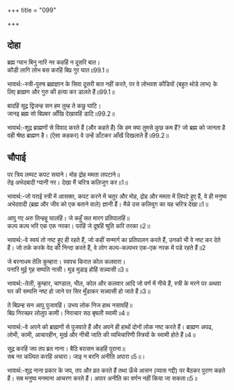 +++
title = "099"

+++
## दोहा
ब्रह्म ग्यान बिनु नारि नर कहहिं न दूसरि बात।  
कौडी लागि लोभ बस करहिं बिप्र गुर घात॥99.1॥  

भावार्थ:-स्त्री-पुरुष ब्रह्मज्ञान के सिवा दूसरी बात नहीं करते, पर वे लोभवश कौडियों (बहुत थोडे लाभ) के लिए ब्राह्मण और गुरु की हत्या कर डालते हैं॥99.1॥  

बादहिं सूद्र द्विजन्ह सन हम तुम्ह ते कछु घाटि।  
जानइ ब्रह्म सो बिप्रबर आँखि देखावहिं डाटि॥99.2॥  

भावार्थ:-शूद्र ब्राह्मणों से विवाद करते हैं (और कहते हैं) कि हम क्या तुमसे कुछ कम हैं? जो ब्रह्म को जानता है वही श्रेष्ठ ब्राह्मण है। (ऐसा कहकर) वे उन्हें डाँटकर आँखें दिखलाते हैं॥99.2॥  



<div class="audioEmbed"  caption="AIR-वाचनम्" src="https://archive
.org/download/rAmcharitmAnas-AIR/EPI-391.mp3"></div>

## चौपाई
पर त्रिय लम्पट कपट सयाने। मोह द्रोह ममता लपटाने॥  
तेइ अभेदबादी ग्यानी नर। देखा मैं चरित्र कलिजुग कर॥1॥  

भावार्थ:-जो पराई स्त्री में आसक्त, कपट करने में चतुर और मोह, द्रोह और ममता में लिपटे हुए हैं, वे ही मनुष्य अभेदवादी (ब्रह्म और जीव को एक बताने वाले) ज्ञानी हैं। मैन्ने उस कलियुग का यह चरित्र देखा॥1॥  

आपु गए अरु तिन्हहू घालहिं। जे कहुँ सत मारग प्रतिपालहिं॥  
कल्प कल्प भरि एक एक नरका। परहिं जे दूषहिं श्रुति करि तरका॥2॥  

भावार्थ:-वे स्वयं तो नष्ट हुए ही रहते हैं, जो कहीं सन्मार्ग का प्रतिपालन करते हैं, उनको भी वे नष्ट कर देते हैं। जो तर्क करके वेद की निन्दा करते हैं, वे लोग कल्प-कल्पभर एक-एक नरक में पडे रहते हैं॥2  

जे बरनाधम तेलि कुम्हारा। स्वपच किरात कोल कलवारा।  
पनारि मुई गृह सम्पति नासी। मूड मुडाइ होहिं सन्न्यासी॥3॥  

भावार्थ:-तेली, कुम्हार, चाण्डाल, भील, कोल और कलवार आदि जो वर्ण में नीचे हैं, स्त्री के मरने पर अथवा घर की सम्पत्ति नष्ट हो जाने पर सिर मुँडाकर सन्न्यासी हो जाते हैं॥3॥  

ते बिप्रन्ह सन आपु पुजावहिं। उभय लोक निज हाथ नसावहिं॥  
बिप्र निरच्छर लोलुप कामी। निराचार सठ बृषली स्वामी॥4॥  

भावार्थ:-वे अपने को ब्राह्मणों से पुजवाते हैं और अपने ही हाथों दोनों लोक नष्ट करते हैं। ब्राह्मण अपढ, लोभी, कामी, आचारहीन, मूर्ख और नीची जाति की व्यभिचारिणी स्त्रियों के स्वामी होते हैं॥4॥  

सूद्र करहिं जप तप ब्रत नाना। बैठि बरासन कहहिं पुराना॥  
सब नर कल्पित करहिं अचारा। जाइ न बरनि अनीति अपारा॥5॥।  

भावार्थ:-शूद्र नाना प्रकार के जप, तप और व्रत करते हैं तथा ऊँचे आसन (व्यास गद्दी) पर बैठकर पुराण कहते हैं। सब मनुष्य मनमाना आचरण करते हैं। अपार अनीति का वर्णन नहीं किया जा सकता॥5॥  

